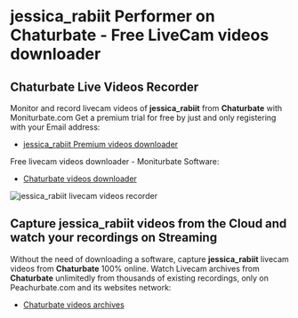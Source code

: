 # jessica_rabiit Performer on Chaturbate - Free LiveCam videos downloader

## Chaturbate Live Videos Recorder

Monitor and record livecam videos of **jessica_rabiit** from **Chaturbate** with Moniturbate.com
Get a premium trial for free by just and only registering with your Email address:
* [jessica_rabiit Premium videos downloader](https://moniturbate.com/request-demo-licence-key.html)

Free livecam videos downloader - Moniturbate Software:
* [Chaturbate videos downloader](https://moniturbate.com/moniturbate-download-software.html)

![jessica_rabiit livecam videos recorder](https://peachurnet.com/templates/moniturbate-software.png)


## Capture jessica_rabiit videos from the Cloud and watch your recordings on Streaming

Without the need of downloading a software, capture **jessica_rabiit** livecam videos from **Chaturbate** 100% online.
Watch Livecam archives from **Chaturbate** unlimitedly from thousands of existing recordings, only on Peachurbate.com and its websites network:
* [Chaturbate videos archives](https://peachurnet.com/)